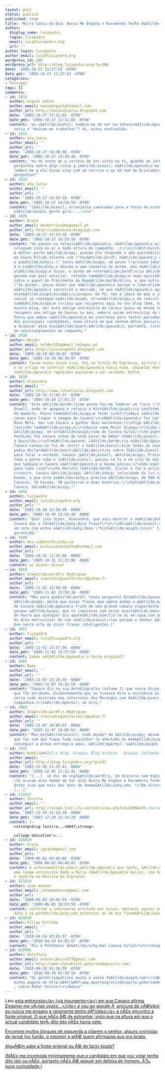 ```yaml
---
layout: post
status: publish
published: true
title: 'Micro Causa do Dia: Nunca Me Engano e Raramente Tenho D&Atilde;&ordm;vidas'
author:
  display_name: luispedro
  login: luispedro
  email: luis@luispedro.org
  url: ''
author_login: luispedro
author_email: luis@luispedro.org
wordpress_id: 206
wordpress_url: http://blog.luispedro.org/?p=206
date: '2005-10-27 11:27:53 -0700'
date_gmt: '2005-10-27 11:27:53 -0700'
categories:
- Portugal
tags: []
comments:
- id: 2032
  author: miguel manso
  author_email: mansomiguel@hotmail.com
  author_url: http://baixashiatsu.blogspot.com
  date: '2005-10-27 13:11:02 -0700'
  date_gmt: '2005-10-27 13:11:02 -0700'
  content: 'eu c&Atilde;&iexcl; lembro-me de ver na televis&Atilde;&pound;o... ou
    seria o "deixem-me trabalhar"? ok, estou confundido. '
- id: 2033
  author: ana luisa
  author_email: ''
  author_url: ''
  date: '2005-10-27 14:38:46 -0700'
  date_gmt: '2005-10-27 14:38:46 -0700'
  content: "eu tb tenho qs a certeza de ter visto na tv, quando um jornalista lhe
    perguntou sobre qlqr coisa q j&Atilde;&iexcl; n&Atilde;&pound;o me lembro, mas
    lembro-me q ele disse isso com um sorriso e qs em tom de brincadeira.\r\nmais
    perguntas?"
- id: 2034
  author: ana luisa
  author_email: ''
  author_url: ''
  date: '2005-10-27 14:54:50 -0700'
  date_gmt: '2005-10-27 14:54:50 -0700'
  content: "j&Atilde;&iexcl; arranjaste camaradas para a festa do estendal?! vai ser
    s&Atilde;&sup3; gente gira.....\r\n"
- id: 2035
  author: Bruno
  author_email: bmcmartins@megamail.pt
  author_url: http://ideiateca.blogspot.com
  date: '2005-10-27 15:53:16 -0700'
  date_gmt: '2005-10-27 15:53:16 -0700'
  content: "Se passou na televis&Atilde;&pound;o, n&Atilde;&pound;o acredito que n&Atilde;&pound;o
    coloquem isso no ar a dada altura da campanha. ;)\r\n\r\nEntrevista muito interessante.
    A melhor parte &Atilde;&copy; quando ele responde a uma quest&Atilde;&pound;o
    do Vasco Pulido Valente com \"Voc&Atilde;&ordf; n&Atilde;&pound;o conhece bem
    o pa&Atilde;&shy;s.\" (esta &Atilde;&copy; um pouco \"private joke\" entre mim
    e o Lu&Atilde;&shy;s devido a uma conversa de ontem, mas n&Atilde;&pound;o muito)\r\n\r\nPara
    al&Atilde;&copy;m disso, e ainda em refer&Atilde;&ordf;ncia &Atilde;&nbsp; discuss&Atilde;&pound;o
    gerada num post anterior, retenho tamb&Atilde;&copy;m umas opini&Atilde;&micro;es
    sobre o papel do Presidente da Rep&Atilde;&ordm;blica, e uma outra em que diz:
    \"Se quiser, posso dizer que n&Atilde;&pound;o aprovo o liberalismo do CDS e que
    n&Atilde;&pound;o sacralizo o mercado, ou que n&Atilde;&pound;o aprovo o &Acirc;&laquo;intervencionismo
    econ&Atilde;&sup3;mico&Acirc;&raquo; do PS, nem a ideia de que a justi&Atilde;&sect;a
    social se consegue s&Atilde;&sup3; atrav&Atilde;&copy;s da redistribui&Atilde;&sect;&Atilde;&pound;o.\"\r\n\r\n&Atilde;&permil;
    tamb&Atilde;&copy;m curioso que recuperes aqui no teu blog (bem, na verdade &Atilde;&copy;
    noutro blog, ok) esta antiga entrevista do Cavaco quase ao mesmo tempo que eu
    recupero uma antiga do Soares no meu, embora sejam entrevistas de natureza diferente.
    Penso que ambas s&Atilde;&pound;o de interesse para tentar perceber melhor dois
    dos principais candidatos, numa altura em que nenhum deles pensaria estar hoje
    a disputar essa elei&Atilde;&sect;&Atilde;&pound;o, portanto, livres duma s&Atilde;&copy;rie
    de constrangimentos de campanha."
- id: 2038
  author: Helder
  author_email: helder552g@mail.telepac.pt
  author_url: http://oinsurgente.blogspot.com
  date: '2005-10-29 00:30:07 -0700'
  date_gmt: '2005-10-29 00:30:07 -0700'
  content: Cavao nunca disse isso. Foi um titulo do Expresso, escrito entre aspas
    e no artigo no interior n&Atilde;&pound;o havia nada. daquelas mentiras que de
    t&Atilde;&pound;o repetidas passaram a ser verdade. Enfim.
- id: 2039
  author: Alexandre
  author_email: ''
  author_url: http://www.lutaslivres.blogspot.com
  date: '2005-10-29 17:03:27 -0700'
  date_gmt: '2005-10-29 17:03:27 -0700'
  content: "Este &Atilde;&ordm;ltimo poste faz-me lembrar um livro \"1984\" de George
    Orwell, onde se apagava e refazia a Hist&Atilde;&sup3;ria conforme a necessidade
    do momento. Posso tamb&Atilde;&copy;m fazer isso?\r\nAqui v&Atilde;&pound;o umas
    cenas para limpar a imagem de Cavaco:\r\nN&Atilde;&pound;o foi Carlos Lopes, nem
    Rosa Mota, mas sim Cavaco a ganhar duas maratonas;\r\nFigo &Atilde;&copy; Cavaco;\r\nGago
    Coutinho tamb&Atilde;&copy;m;\r\nAssim como Major Alvega;\r\nLobo Antunes tamb&Atilde;&copy;m
    &Atilde;&copy; um ort&Atilde;&sup3;nimo de Cavaco Silva;\r\nO padre de Vilar de
    Perdizes foi Cavaco antes de este parar de beber Ch&Atilde;&iexcl; Verde com sabor
    a Baunilha;\r\nIrm&Atilde;&pound; L&Atilde;&ordm;cia n&Atilde;&pound;o morreu,
    Cavaco cansou-se foi de vestir o h&Atilde;&iexcl;bito todas as vezes que a tv
    pedia declara&Atilde;&sect;&Atilde;&micro;es sobre f&Atilde;&iexcl;tima;\r\nBem,
    para falar a verdade, Cavaco j&Atilde;&iexcl; &Atilde;&copy; Presidente, pois
    toda a gente sabe e j&Atilde;&iexcl; passou na tv e no site da net do Ins&Atilde;&sup3;lito,
    que Sampaio e Cavaco s&Atilde;&pound;o a mesma pessoa.\r\nUma explica&Atilde;&sect;&Atilde;&pound;o
    para tudo isto?\r\nSe Marcelo l&Atilde;&ordf; livros e faz n actividades em velocidade
    cruzeiro, Cavaco &Atilde;&copy; &Atilde;&nbsp; velocidade da luz.\r\nClonem o
    homem, o que este pa&Atilde;&shy;s precisa &Atilde;&copy; de 500 Salazares, 1000
    Cavacos, 30 baixos, 50 guitarras e duas baterias.\r\nSalv&Atilde;&copy; Aleluia
    Cavaco, Salv&Atilde;&copy;!"
- id: 2044
  author: luispedro
  author_email: luis@luispedro.org
  author_url: ''
  date: '2005-10-30 22:58:40 -0800'
  date_gmt: '2005-10-30 22:58:40 -0800'
  content: "Quer isto dizer, Alexandre, que vais mostrar o v&Atilde;&shy;deo em que
    Cavaco diz a fat&Atilde;&shy;dica frase?\r\n\r\nAli&Atilde;&iexcl;s, quem fizesse
    um site com estes v&Atilde;&shy;deos \"hist&Atilde;&sup3;ricos\" tinha p&Atilde;&ordm;blico
    garantido."
- id: 2048
  author: Ana Lu&Atilde;&shy;sa
  author_email: analuisacarvalho@hotmail.com
  author_url: ''
  date: '2005-10-31 12:25:06 -0800'
  date_gmt: '2005-10-31 12:25:06 -0800'
  content: ai disse! disse!
- id: 2055
  author: In&Atilde;&ordf;s Rodrigues
  author_email: inesrodriguesferreira@yahoo.fr
  author_url: ''
  date: '2005-11-02 15:50:38 -0800'
  date_gmt: '2005-11-02 15:50:38 -0800'
  content: "Mas para qu&Atilde;&ordf; tanta pergunta? Ent&Atilde;&pound;o n&Atilde;&pound;o
    &Atilde;&copy; obvio que essas frases que agora andam a p&Atilde;&acute;r na boca
    de Cavaco s&Atilde;&pound;o fruto de uma grande cabala esquerdalha! Nem percebo
    porque &Atilde;&copy; que te inquietas com estas quest&Atilde;&micro;es menores.\r\n\r\n\r\n(Palavra
    de honra que qualquer dia apare&Atilde;&sect;o-te ai em casa com uma c&Atilde;&sup3;pia
    da dita entrevista! Ou com v&Atilde;&iexcl;rias porque o Senhor &Atilde;&copy;
    bom nesta arte de dizer frases inteligentes.)"
- id: 2057
  author: luispedro
  author_email: luis@luispedro.org
  author_url: ''
  date: '2005-11-02 15:57:59 -0800'
  date_gmt: '2005-11-02 15:57:59 -0800'
  content: Sabes ent&Atilde;&pound;o a fonte original?
- id: 2081
  author: Nuno
  author_email: ''
  author_url: ''
  date: '2005-11-07 15:26:50 -0800'
  date_gmt: '2005-11-07 15:26:50 -0800'
  content: "Cavaco diz na sua Autobiografia (volume I) que nunca disse essa frase
    que lhe atribuem. Evidentemente que se tivesse dito e estivesse on tape j&Atilde;&iexcl;
    teria sido mostrada nos intervalos dos Morangos com A&Atilde;&sect;ucar e 1&Acirc;&ordf;
    Companhia.\r\n&Atilde;&permil; um mito."
- id: 2083
  author: In&Atilde;&ordf;s Rodrigues
  author_email: inesrodriguesferreira@yahoo.fr
  author_url: ''
  date: '2005-11-07 18:05:53 -0800'
  date_gmt: '2005-11-07 18:05:53 -0800'
  content: "Mas est&Atilde;&iexcl; tudo doido? Ou &Atilde;&copy; mesmo a sede do Salvador
    que faz com que fique tudo ceguinho? (e afectado da mem&Atilde;&sup3;ria).\r\n\r\n\r\nQuando
    conseguir a prova entrego-a aqui. &Atilde;&permil; s&Atilde;&sup3; esperar.\r\n\r\n"
- id: 2341
  author: Rabbit&#8217;s blog  &raquo; Blog Archive   &raquo; Voltando ao Passado
  author_email: ''
  author_url: http://blog.luispedro.org/?p=247
  date: '2005-12-05 21:32:41 -0800'
  date_gmt: '2005-12-05 21:32:41 -0800'
  content: "[...]  se diz em ingl&Atilde;&ordf;s, um discurso sem espinha dorsal&#8230;
    \tE acusam este homem de ter dito Nunca Me Engano e Raramente Tenho D&Atilde;&ordm;vidas.
    Antes isso que mais dez anos de Sampa&Atilde;&shy;smo. \t(Na altura votei em Gut
    [...]"
- id: 215927
  author: levitra
  author_email: ''
  author_url: http://scope.lidc.sfu.ca/user/view.php?id=2686&#38;course=1
  date: '2007-12-29 21:14:29 -0800'
  date_gmt: '2007-12-29 21:14:29 -0800'
  content: |-
    <strong>drug levitra...<&#47;strong>

    college education's...
- id: 320819
  author: Graza
  author_email: jgraza@gmail.com
  author_url: ''
  date: '2008-06-02 09:46:02 -0700'
  date_gmt: '2008-06-02 09:46:02 -0700'
  content: A informa&Atilde;&sect;&Atilde;&pound;o que tenho, &Atilde;&copy; que foi
    uma longa entrevista dada a Maria Jo&Atilde;&pound;o Avilez, com honras de capa
    e inserta na Revista do Expresso.
- id: 321624
  author: joao mateus
  author_email: jalvesmateus@gmail.com
  author_url: ''
  date: '2008-06-03 10:03:59 -0700'
  date_gmt: '2008-06-03 10:03:59 -0700'
  content: confirmo a informacao prestada por Graza. tentarei passar pelo Expresso.
    dato.a no per&Atilde;&shy;odo posterior ao de min finan&Atilde;&sect;as
- id: 624830
  author: Filipe Estrada
  author_email: ''
  author_url: ''
  date: '2010-04-24 03:05:57 -0700'
  date_gmt: '2010-04-24 03:05:57 -0700'
  content: "Foi o Professor An&Atilde;&shy;bal Cavaco Silva\r\n\r\nCumprimentos"
- id: 629981
  author: VotsThuts
  author_email: andreribeiro877@gmail.com
  author_url: http://www.shanahiatt.pokersemdeposito.com/
  date: '2010-09-28 01:36:59 -0700'
  date_gmt: '2010-09-28 01:36:59 -0700'
  content: "Oi gente!simpatizei muito o vosso f&Atilde;&sup3;rum!\r\nDeem uma espreitadelana
    minha pagina em http:&#47;&#47;www.apostasgratisdesporto.pokersemdeposito.com&#47;\r\n
    , sobre Poker Online!\r\nAdeus"
---
```

<p>Leio <a href="http:&#47;&#47;kapa.blogspot.com&#47;2005&#47;10&#47;anbal-cavaco-silva.html">esta entrevista<&#47;a> (via <a href="http:&#47;&#47;oinsurgente.blogspot.com&#47;2005&#47;10&#47;votar-cavaco-2.html">insurgente<&#47;a>) em que Cavaco afirma <cite>Enganei-me v&Atilde;&iexcl;rias vezes...<&#47;cite> e vou ao google &Atilde;&nbsp; procura da c&Atilde;&copy;lebre <a href="http:&#47;&#47;www.google.com&#47;search?q=%22nunca+me+engano+e+raramente+tenho+d%C3%BAvidas%22&ie=UTF-8&oe=UTF-8">eu nunca me engano e raramente tenho d&Atilde;&ordm;vidas<&#47;a> e n&Atilde;&pound;o encontro a fonte original. O que n&Atilde;&pound;o &Atilde;&copy; de estranhar, visto que na altura em que o actual candidato ter&Atilde;&iexcl; dito isto n&Atilde;&pound;o havia nete.</p>
<p>Encontrei muitos blogues de esquerda a citarem o senhor, alguns cronistas de jornal (no fundo, o mesmo) e at&Atilde;&copy; quem afirmasse que era boato.</p>
<p>Algu&Atilde;&copy;m sabe a fonte original ou &Atilde;&copy; de facto boato?</p>
<p>(N&Atilde;&pound;o me incomoda minimamente que o candidato em que vou votar tenha dito isto ou n&Atilde;&pound;o, portanto n&Atilde;&pound;o &Atilde;&copy; sequer em defesa do homem. &Atilde;&permil; pura curiosidade.)</p>
